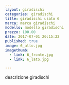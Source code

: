 ```yaml
---
layout: giradischi
categories: giradischi
title: giradischi usato 6
marca: marca giradischi
modello: modello giradischi
prezzo: 100.00
date: 2017-07-01 20:15:22
published: true
image: 6_alto.jpg
imagethumb:
  - link: 6_fronte.jpg
  - link: 6_lato.jpg

---
```


descrizione giradischi
